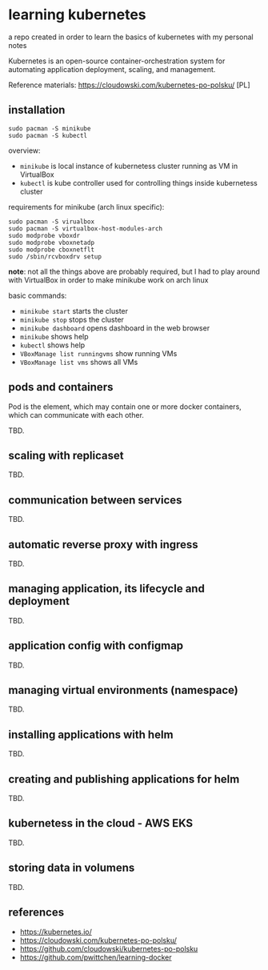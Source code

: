 # learning kubernetes
a repo created in order to learn the basics of kubernetes with my personal notes

Kubernetes is an open-source container-orchestration system for automating application deployment, scaling, and management.

Reference materials: https://cloudowski.com/kubernetes-po-polsku/ [PL]

installation
------------

```
sudo pacman -S minikube
sudo pacman -S kubectl
```

overview:
- `minikube` is local instance of kubernetess cluster running as VM in VirtualBox
- `kubectl` is kube controller used for controlling things inside kubernetess cluster

requirements for minikube (arch linux specific):

```
sudo pacman -S virualbox
sudo pacman -S virtualbox-host-modules-arch
sudo modprobe vboxdr
sudo modprobe vboxnetadp
sudo modprobe cboxnetflt
sudo /sbin/rcvboxdrv setup
```

**note**: not all the things above are probably required, but I had to play around with VirtualBox in order to make minikube work on arch linux

basic commands:
- `minikube start` starts the cluster
- `minikube stop` stops the cluster
- `minikube dashboard` opens dashboard in the web browser
- `minikube` shows help
- `kubectl` shows help
- `VBoxManage list runningvms` show running VMs
- `VBoxManage list vms` shows all VMs

pods and containers
-------------------

Pod is the element, which may contain one or more docker containers, which can communicate with each other.

TBD.

scaling with replicaset
-----------------------

TBD.

communication between services
------------------------------

TBD.

automatic reverse proxy with ingress
------------------------------------

TBD.

managing application, its lifecycle and deployment
--------------------------------------------------

TBD.

application config with configmap
---------------------------------

TBD.

managing virtual environments (namespace)
-----------------------------------------

TBD.

installing applications with helm
----------------------------------

TBD.

creating and publishing applications for helm
---------------------------------------------

TBD.

kubernetess in the cloud - AWS EKS
----------------------------------

TBD.

storing data in volumens
------------------------

TBD.

references
----------
- https://kubernetes.io/
- https://cloudowski.com/kubernetes-po-polsku/
- https://github.com/cloudowski/kubernetes-po-polsku
- https://github.com/pwittchen/learning-docker
